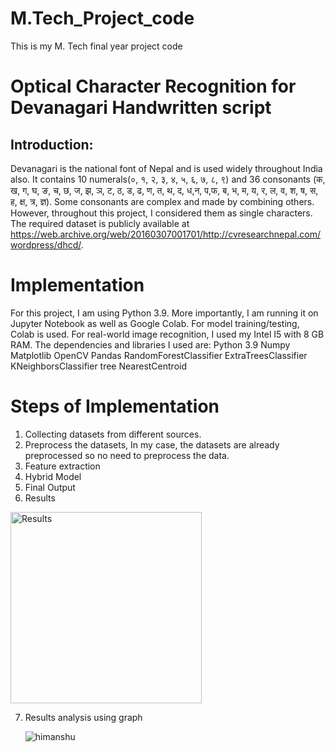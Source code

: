 # M.Tech_Project_code
This is my M. Tech final year project code

# Optical Character Recognition for Devanagari Handwritten script
## Introduction: 
Devanagari is the national font of Nepal and is used widely throughout India also. It contains 10 numerals(०, १, २, ३, ४, ५, ६, ७, ८, ९) and 36 consonants (क, ख, ग, घ, ङ, च, छ, ज, झ, ञ, ट, ठ, ड, ढ, ण, त, थ, द, ध,न, प,फ, ब, भ, म, य, र, ल, व, श, ष, स, ह, क्ष, त्र, ज्ञ). Some consonants are complex and made by combining others. However, throughout this project, I considered them as single characters. The required dataset is publicly available at https://web.archive.org/web/20160307001701/http://cvresearchnepal.com/wordpress/dhcd/.

# Implementation

For this project, I am using Python 3.9. More importantly, I am running it on Jupyter Notebook as well as Google Colab. For model training/testing, Colab is used. For real-world image recognition, I used my Intel I5 with 8 GB RAM. The dependencies and libraries I used are:
Python 3.9
Numpy
Matplotlib
OpenCV
Pandas
RandomForestClassifier
ExtraTreesClassifier
KNeighborsClassifier
tree
NearestCentroid

# Steps of Implementation
1)  Collecting datasets from different sources.
2)  Preprocess the datasets, In my case, the datasets are already preprocessed so no need to preprocess the data.
3)  Feature extraction
4)  Hybrid Model
5)  Final Output
6)  Results 

<img width="306" alt="Results" src="https://github.com/kumar-Himansh/M.Tech_Project_code/assets/98036087/6fc76473-05dc-476a-a293-7f594df2bc88">

7) Results analysis using graph


    ![himanshu](https://github.com/kumar-Himansh/M.Tech_Project_code/assets/98036087/9608ac06-75c9-435e-9daa-91db1d084c70)



